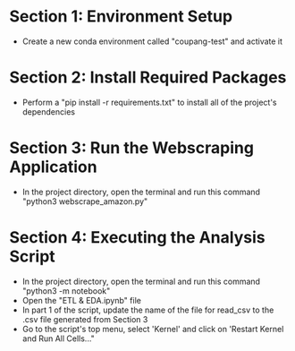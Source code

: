 # Section 1: Environment Setup
- Create a new conda environment called "coupang-test" and activate it

# Section 2: Install Required Packages
- Perform a "pip install -r requirements.txt" to install all of the project's dependencies

# Section 3: Run the Webscraping Application
- In the project directory, open the terminal and run this command "python3 webscrape_amazon.py"

# Section 4: Executing the Analysis Script
- In the project directory, open the terminal and run this command "python3 -m notebook"
- Open the "ETL & EDA.ipynb" file
- In part 1 of the script, update the name of the file for read_csv to the .csv file generated from Section 3 
- Go to the script's top menu, select 'Kernel' and click on 'Restart Kernel and Run All Cells..."